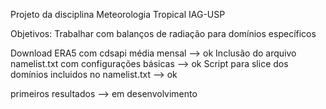 Projeto da disciplina Meteorologia Tropical IAG-USP

Objetivos: Trabalhar com balanços de radiação para domínios específicos

Download ERA5 com cdsapi média mensal --> ok
Inclusão do arquivo namelist.txt com configurações básicas --> ok
Script para slice dos domínios incluidos no namelist.txt --> ok

primeiros resultados --> em desenvolvimento



